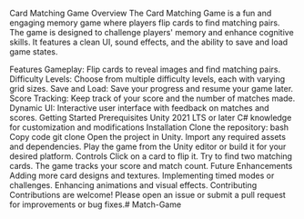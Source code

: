 Card Matching Game
Overview
The Card Matching Game is a fun and engaging memory game where players flip cards to find matching pairs. The game is designed to challenge players' memory and enhance cognitive skills. It features a clean UI, sound effects, and the ability to save and load game states.

Features
Gameplay: Flip cards to reveal images and find matching pairs.
Difficulty Levels: Choose from multiple difficulty levels, each with varying grid sizes.
Save and Load: Save your progress and resume your game later.
Score Tracking: Keep track of your score and the number of matches made.
Dynamic UI: Interactive user interface with feedback on matches and scores.
Getting Started
Prerequisites
Unity 2021 LTS or later
C# knowledge for customization and modifications
Installation
Clone the repository:
bash
Copy code
git clone <repository-url>
Open the project in Unity.
Import any required assets and dependencies.
Play the game from the Unity editor or build it for your desired platform.
Controls
Click on a card to flip it.
Try to find two matching cards.
The game tracks your score and match count.
Future Enhancements
Adding more card designs and textures.
Implementing timed modes or challenges.
Enhancing animations and visual effects.
Contributing
Contributions are welcome! Please open an issue or submit a pull request for improvements or bug fixes.# Match-Game
